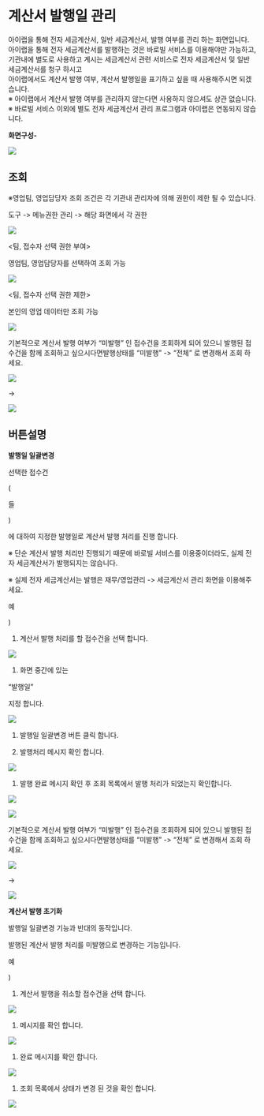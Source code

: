 # 계산서 발행일 관리

아이랩을 통해 전자 세금계산서, 일반 세금계산서, 발행 여부를 관리 하는 화면입니다.  
아이랩을 통해 전자 세금계산서를 발행하는 것은 바로빌 서비스를 이용해야만 가능하고,  
기관내에 별도로 사용하고 계시는 세금계산서 관련 서비스로 전자 세금계산서 및 일반 세금계산서를 청구 하시고  
아이랩에서도 계산서 발행 여부, 계산서 발행일을 표기하고 싶을 때 사용해주시면 되겠습니다.  
※ 아이랩에서 계산서 발행 여부를 관리하지 않는다면 사용하지 않으셔도 상관 없습니다.  
※ 바로빌 서비스 이외에 별도 전자 세금계산서 관리 프로그램과 아이랩은 연동되지 않습니다.

**화면구성-**

![](../.gitbook/assets/027.png)

## 조회

※영업팀, 영업담당자 조회 조건은 각 기관내 관리자에 의해 권한이 제한 될 수 있습니다.

도구 -&gt; 메뉴권한 관리 -&gt; 해당 화면에서 각 권한

![](../.gitbook/assets/028.png)

&lt;팀, 접수자 선택 권한 부여&gt;

영업팀, 영업담당자를 선택하여 조회 가능

![](../.gitbook/assets/029.png)

&lt;팀, 접수자 선택 권한 제한&gt;

본인의 영업 데이터만 조회 가능

![](../.gitbook/assets/030.png)

기본적으로 계산서 발행 여부가 “미발행” 인 접수건을 조회하게 되어 있으니 발행된 접수건을 함께 조회하고 싶으시다면발행상태를 “미발행” -&gt; “전체” 로 변경해서 조회 하세요.

![](../.gitbook/assets/031-_%20%281%29.png)

 -&gt;

![](../.gitbook/assets/031-_.png)

## 버튼설명

**발행일 일괄변경**

선택한 접수건

\(

들

\)

에 대하여 지정한 발행일로 계산서 발행 처리를 진행 합니다.

※ 단순 계산서 발행 처리만 진행되기 때문에 바로빌 서비스를 이용중이더라도, 실제 전자 세금계산서가 발행되지는 않습니다.

※ 실제 전자 세금계산서는 발행은 재무/영업관리 -&gt; 세금계산서 관리 화면을 이용해주세요.

예

\)

1. 계산서 발행 처리를 할 접수건을 선택 합니다.

![](../.gitbook/assets/032-_.png)

1. 화면 중간에 있는

“발행일”

지정 합니다.

![](../.gitbook/assets/033%20%281%29.png)

1. 발행일 일괄변경 버튼 클릭 합니다.

1. 발행처리 메시지 확인 합니다.

![](../.gitbook/assets/034-_.png)

1. 발행 완료 메시지 확인 후 조회 목록에서 발행 처리가 되었는지 확인합니다.

![](../.gitbook/assets/035-_%20%281%29.png)

![](../.gitbook/assets/036-_.png)

기본적으로 계산서 발행 여부가 “미발행” 인 접수건을 조회하게 되어 있으니 발행된 접수건을 함께 조회하고 싶으시다면발행상태를 “미발행” -&gt; “전체” 로 변경해서 조회 하세요.

![](../.gitbook/assets/037-_.png)

 -&gt;

![](../.gitbook/assets/031-_%20%283%29.png)

**계산서 발행 초기화**

발행일 일괄변경 기능과 반대의 동작입니다.

발행된 계산서 발행 처리를 미발행으로 변경하는 기능입니다.

예

\)

1. 계산서 발행을 취소할 접수건을 선택 합니다. 

![](../.gitbook/assets/038-_.png)

1. 메시지를 확인 합니다.

![](../.gitbook/assets/039-_.png)

1. 완료 메시지를 확인 합니다.

![](../.gitbook/assets/040-_.png)

1. 조회 목록에서 상태가 변경 된 것을 확인 합니다.

![](../.gitbook/assets/041-_.png)

